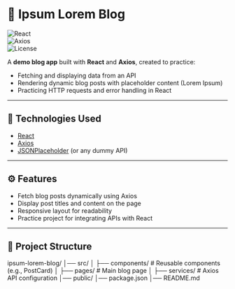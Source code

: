 # 📝 Ipsum Lorem Blog

![React](https://img.shields.io/badge/React-18.0.0-61DAFB?logo=react&logoColor=white&style=for-the-badge)  
![Axios](https://img.shields.io/badge/Axios-HTTP%20Client-5A29E4?logo=axios&logoColor=white&style=for-the-badge)  
![License](https://img.shields.io/badge/license-MIT-blue?style=for-the-badge)

A **demo blog app** built with **React** and **Axios**, created to practice:

- Fetching and displaying data from an API
- Rendering dynamic blog posts with placeholder content (Lorem Ipsum)
- Practicing HTTP requests and error handling in React

---

## 🚀 Technologies Used

- [React](https://react.dev/)
- [Axios](https://axios-http.com/)
- [JSONPlaceholder](https://jsonplaceholder.typicode.com/) (or any dummy API)

---

## ⚙️ Features

- Fetch blog posts dynamically using Axios
- Display post titles and content on the page
- Responsive layout for readability
- Practice project for integrating APIs with React

---

## 📂 Project Structure

ipsum-lorem-blog/
│── src/
│ ├── components/ # Reusable components (e.g., PostCard)
│ ├── pages/ # Main blog page
│ ├── services/ # Axios API configuration
│── public/
│── package.json
│── README.md
